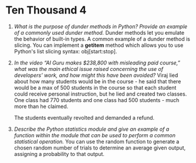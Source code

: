 # Ten Thousand 4

1. _What is the purpose of dunder methods in Python? Provide an example of a commonly used dunder method._
    Dunder methods let you emulate the behavior of built-in types. A common example of a dunder method is slicing. You can implement a __getitem__ method which allows you to use Python's list slicing syntax: obj[start:stop].


2. _In the video “AI Guru makes $238,800 with misleading paid course,” what was the main ethical issue raised concerning the use of developers’ work, and how might this have been avoided?_
    Viraj lied about how many students would be in the course - he said that there would be a max of 500 students in the course so that each student could receive personal instruction, but he lied and created two classes. One class had 770 students and one class had 500 students - much more than he claimed.
    
    The students eventually revolted and demanded a refund. 


3. _Describe the Python statistics module and give an example of a function within the module that can be used to perform a common statistical operation._
    You can use the random function to generate a chosen random number of trials to determine an average given output, assigning a probability to that output.

